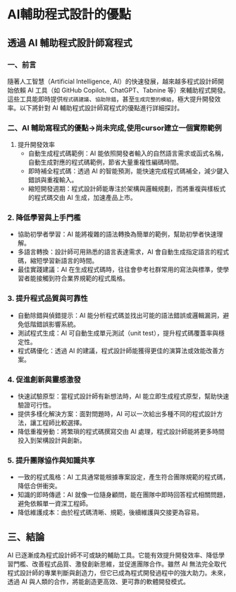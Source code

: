# AI輔助程式設計的優點
## 透過 AI 輔助程式設計師寫程式

### 一、前言

隨著人工智慧（Artificial Intelligence, AI）的快速發展，越來越多程式設計師開始依賴 AI 工具（如 GitHub Copilot、ChatGPT、Tabnine 等）來輔助程式開發。這些工具能即時提供`程式碼建議`、`協助除錯`，甚至`生成完整的模組`，極大提升開發效率。以下將針對 AI 輔助程式設計師寫程式的優點進行詳細探討。


### 二、AI 輔助寫程式的優點->尚未完成,使用cursor建立一個實際範例

1. 提升開發效率
	- 自動生成程式碼範例：AI 能依照開發者輸入的自然語言需求或函式名稱，自動生成對應的程式碼範例，節省大量重複性編碼時間。
	- 即時補全程式碼：透過 AI 的智能預測，能快速完成程式碼補全，減少鍵入錯誤與重複輸入。
	- 縮短開發週期：程式設計師能專注於架構與邏輯規劃，而將重複與樣板式的程式碼交由 AI 生成，加速產品上市。



### 2. 降低學習與上手門檻
-	協助初學者學習：AI 能將複雜的語法轉換為簡單的範例，幫助初學者快速理解。
-	多語言轉換：設計師可用熟悉的語言表達需求，AI 會自動生成指定語言的程式碼，縮短學習新語言的時間。
-	最佳實踐建議：AI 在生成程式碼時，往往會參考社群常用的寫法與標準，使學習者能接觸到符合業界規範的程式風格。



### 3. 提升程式品質與可靠性
- 自動除錯與偵錯提示：AI 能分析程式碼並找出可能的語法錯誤或邏輯漏洞，避免低階錯誤影響系統。
- 測試程式生成：AI 可自動生成單元測試（unit test），提升程式碼覆蓋率與穩定性。
- 程式碼優化：透過 AI 的建議，程式設計師能獲得更佳的演算法或效能改善方案。


### 4. 促進創新與靈感激發
- 快速試驗原型：當程式設計師有新想法時，AI 能立即生成程式原型，幫助快速驗證可行性。
- 提供多樣化解決方案：面對問題時，AI 可以一次給出多種不同的程式設計方法，讓工程師比較選擇。
- 降低重複勞動：將繁瑣的程式碼撰寫交由 AI 處理，程式設計師能將更多時間投入到架構設計與創新。


### 5. 提升團隊協作與知識共享
- 一致的程式風格：AI 工具通常能根據專案設定，產生符合團隊規範的程式碼，降低合併衝突。
- 知識的即時傳遞：AI 就像一位隨身顧問，能在團隊中即時回答程式相關問題，避免依賴單一資深工程師。
- 降低維護成本：由於程式碼清晰、規範，後續維護與交接更為容易。


## 三、結論

AI 已逐漸成為程式設計師不可或缺的輔助工具。它能有效提升開發效率、降低學習門檻、改善程式品質、激發創新思維，並促進團隊合作。雖然 AI 無法完全取代程式設計師的專業判斷與創造力，但它已成為程式開發過程中的強大助力。未來，透過 AI 與人類的合作，將能創造更高效、更可靠的軟體開發模式。

